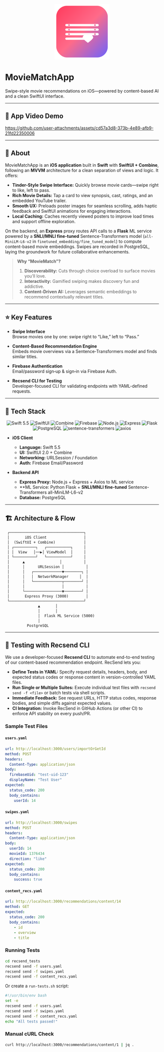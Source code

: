 <div align="center">
  <img src="docs/assets/app_icon.png" width="180" alt="MovieMatch Icon"/>
</div>

# MovieMatchApp

Swipe-style movie recommendations on iOS—powered by content-based AI and a clean SwiftUI interface.

---

## 📸 App Video Demo




https://github.com/user-attachments/assets/cd57a3d8-373b-4e89-afb9-21fd22350006


---

## 📖 About

MovieMatchApp is an **iOS application** built in **Swift** with **SwiftUI + Combine**, following an **MVVM** architecture for a clean separation of views and logic. It offers:

- **Tinder-Style Swipe Interface:** Quickly browse movie cards—swipe right to like, left to pass.
- **Rich Movie Details:** Tap a card to view synopsis, cast, ratings, and an embedded YouTube trailer.
- **Smooth UX:** Preloads poster images for seamless scrolling, adds haptic feedback and SwiftUI animations for engaging interactions.
- **Local Caching:** Caches recently viewed posters to improve load times and support offline exploration.

On the backend, an **Express** proxy routes API calls to a **Flask** ML service powered by a **SNLI/MNLI fine-tuned** Sentence-Transformers model (`all-MiniLM-L6-v2` in `finetuned_embedding/fine_tuned_model`) to compute content-based movie embeddings. Swipes are recorded in PostgreSQL, laying the groundwork for future collaborative enhancements.

> **Why “MovieMatch”?**
> 1. **Discoverability:** Cuts through choice overload to surface movies you’ll love.  
> 2. **Interactivity:** Gamified swiping makes discovery fun and addictive.  
> 3. **Content-Driven AI:** Leverages semantic embeddings to recommend contextually relevant titles.

---

## ⭐ Key Features

- **Swipe Interface**  
  Browse movies one by one: swipe right to “Like,” left to “Pass.”

- **Content-Based Recommendation Engine**  
  Embeds movie overviews via a Sentence‑Transformers model and finds similar titles.

- **Firebase Authentication**  
  Email/password sign‑up & sign‑in via Firebase Auth.

- **Recsend CLI for Testing**  
  Developer-focused CLI for validating endpoints with YAML-defined requests.

---

## 🧰 Tech Stack

<p align="center">
  <img src="https://img.shields.io/badge/Swift-5.5-orange.svg" alt="Swift 5.5"/>
  <img src="https://img.shields.io/badge/SwiftUI-2.0-purple.svg" alt="SwiftUI"/>
  <img src="https://img.shields.io/badge/Combine-1.0-lightgrey.svg" alt="Combine"/>
  <img src="https://img.shields.io/badge/Firebase-9.x-blue.svg" alt="Firebase"/>
  <img src="https://img.shields.io/badge/Node.js-18.0-green.svg" alt="Node.js"/>
  <img src="https://img.shields.io/badge/Express-4.x-lightgrey.svg" alt="Express"/>
  <img src="https://img.shields.io/badge/Flask-2.1-grey.svg" alt="Flask"/>
  <img src="https://img.shields.io/badge/PostgreSQL-14.4-blue.svg" alt="PostgreSQL"/>
  <img src="https://img.shields.io/badge/Sentence--Transformers-orange.svg" alt="sentence-transformers"/>
  <img src="https://img.shields.io/badge/axios-1.x-blue.svg" alt="axios"/>
</p>

- **iOS Client**  
  - **Language:** Swift 5.5  
  - **UI:** SwiftUI 2.0 + Combine  
  - **Networking:** URLSession / Foundation  
  - **Auth:** Firebase Email/Password

- **Backend API**  
  - **Express Proxy:** Node.js + Express + Axios to ML service  
  - **ML Service: Python Flask + **SNLI/MNLI fine-tuned** Sentence-Transformers all-MiniLM-L6-v2  
  - **Database:** PostgreSQL

---

## 🏗 Architecture & Flow

```text
 ┌──────────────────────────────────┐
 │       iOS Client                 │
 │  (SwiftUI + Combine)             │
 │ ┌──────────┐   ┌───────────┐     │
 │ │  View   │──▶│ ViewModel  │     │
 │ └──────────┘   └───────────┘     │
 │      ▲                │          │
 │      │      URLSession │          │
 │      │   ┌─────────────▼────────┐ │
 │      │   │  NetworkManager     │  │
 │      │   └─────────────┬────────┘ │
 │      │                 │          │
 │      └─────────────────▼────────┘ │
 │       Express Proxy (3000)        │
 └──────────────────────────────────┘
               ▲       │             
               │       │             
               │  Flask ML Service (5000)
               │                       
          PostgreSQL                   
```

---

## 🧪 Testing with Recsend CLI

We use a developer-focused **Recsend CLI** to automate end-to-end testing of our content-based recommendation endpoint. RecSend lets you:

- **Define Tests in YAML:** Specify request details, headers, body, and expected status codes or response content in version-controlled YAML files.
- **Run Single or Multiple Suites:** Execute individual test files with `recsend send -f <file>` or batch tests via shell scripts.
- **Immediate Feedback:** See request URLs, HTTP status codes, response bodies, and simple diffs against expected values.
- **CI Integration:** Invoke RecSend in GitHub Actions (or other CI) to enforce API stability on every push/PR.

### Sample Test Files

#### `users.yaml`
```yaml
url: http://localhost:3000/users/importOrGetId
method: POST
headers:
  Content-Type: application/json
body:
  firebaseUid: "test-uid-123"
  displayName: "Test User"
expected:
  status_code: 200
  body_contains:
    userId: 14
```

#### `swipes.yaml`
```yaml
url: http://localhost:3000/swipes
method: POST
headers:
  Content-Type: application/json
body:
  userId: 14
  movieId: 1376434
  direction: "like"
expected:
  status_code: 200
  body_contains:
    success: true
```

#### `content_recs.yaml`
```yaml
url: http://localhost:3000/recommendations/content/14
method: GET
expected:
  status_code: 200
  body_contains:
    - id
    - overview
    - title
```

### Running Tests

```bash
cd recsend_tests
recsend send -f users.yaml
recsend send -f swipes.yaml
recsend send -f content_recs.yaml
```

Or create a `run-tests.sh` script:
```bash
#!/usr/bin/env bash
set -e
recsend send -f users.yaml
recsend send -f swipes.yaml
recsend send -f content_recs.yaml
echo "All tests passed!"
```

### Manual cURL Check

```bash
curl http://localhost:3000/recommendations/content/1 | jq .
```
